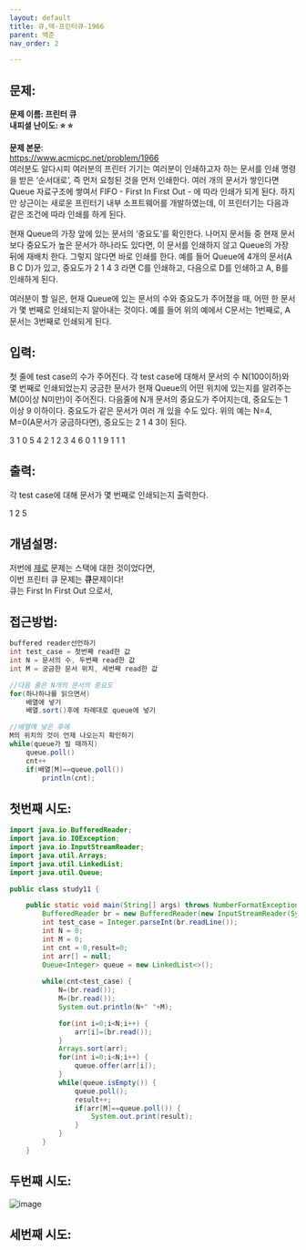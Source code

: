```yaml
---
layout: default
title: 큐,덱-프린터큐-1966
parent: 백준
nav_order: 2

---
```


## 문제:   
**문제 이름: 프린터 큐**  
**내피셜 난이도: :star: :star:**  

**문제 본문**:  
https://www.acmicpc.net/problem/1966  
여러분도 알다시피 여러분의 프린터 기기는 여러분이 인쇄하고자 하는 문서를 인쇄 명령을 받은 ‘순서대로’, 즉 먼저 요청된 것을 먼저 인쇄한다. 여러 개의 문서가 쌓인다면 Queue 자료구조에 쌓여서 FIFO - First In First Out - 에 따라 인쇄가 되게 된다. 하지만 상근이는 새로운 프린터기 내부 소프트웨어를 개발하였는데, 이 프린터기는 다음과 같은 조건에 따라 인쇄를 하게 된다.

현재 Queue의 가장 앞에 있는 문서의 ‘중요도’를 확인한다.
나머지 문서들 중 현재 문서보다 중요도가 높은 문서가 하나라도 있다면, 이 문서를 인쇄하지 않고 Queue의 가장 뒤에 재배치 한다. 그렇지 않다면 바로 인쇄를 한다.
예를 들어 Queue에 4개의 문서(A B C D)가 있고, 중요도가 2 1 4 3 라면 C를 인쇄하고, 다음으로 D를 인쇄하고 A, B를 인쇄하게 된다.

여러분이 할 일은, 현재 Queue에 있는 문서의 수와 중요도가 주어졌을 때, 어떤 한 문서가 몇 번째로 인쇄되는지 알아내는 것이다. 예를 들어 위의 예에서 C문서는 1번째로, A문서는 3번째로 인쇄되게 된다.

## 입력:   
첫 줄에 test case의 수가 주어진다. 각 test case에 대해서 문서의 수 N(100이하)와 몇 번째로 인쇄되었는지 궁금한 문서가 현재 Queue의 어떤 위치에 있는지를 알려주는 M(0이상 N미만)이 주어진다. 다음줄에 N개 문서의 중요도가 주어지는데, 중요도는 1 이상 9 이하이다. 중요도가 같은 문서가 여러 개 있을 수도 있다. 위의 예는 N=4, M=0(A문서가 궁금하다면), 중요도는 2 1 4 3이 된다.  

3
1 0
5
4 2
1 2 3 4
6 0
1 1 9 1 1 1



## 출력:   
각 test case에 대해 문서가 몇 번째로 인쇄되는지 출력한다.

1
2
5

## 개념설명:   
저번에 [제로](https://minseungseon.github.io//docs/%EB%B0%B1%EC%A4%80/%EC%A0%9C%EB%A1%9C.html) 문제는 스택에 대한 것이었다면,  
이번 프린터 큐 문제는 **큐**문제이다!  
큐는 First In First Out 으로서, 

## 접근방법:   
```java
buffered reader선언하기
int test_case = 첫번째 read한 값  
int N = 문서의 수, 두번째 read한 값  
int M = 궁금한 문서 위치, 세번째 read한 값  

//다음 줄은 N개의 문서의 중요도  
for(하나하나를 읽으면서)
    배열에 넣기
    배열.sort()후에 차례대로 queue에 넣기

//배열에 넣은 후에
M의 위치의 것이 언제 나오는지 확인하기
while(queue가 빌 때까지)
    queue.poll()
    cnt++
    if(배열[M]==queue.poll())
        println(cnt);

```
## 첫번째 시도:   
```java
import java.io.BufferedReader;
import java.io.IOException;
import java.io.InputStreamReader;
import java.util.Arrays;
import java.util.LinkedList;
import java.util.Queue;

public class study11 {

	public static void main(String[] args) throws NumberFormatException, IOException {
		BufferedReader br = new BufferedReader(new InputStreamReader(System.in));
		int test_case = Integer.parseInt(br.readLine());
		int N = 0;
		int M = 0;
		int cnt = 0,result=0;
		int arr[] = null;
		Queue<Integer> queue = new LinkedList<>();
		
		while(cnt<test_case) {
			N=(br.read());
			M=(br.read());
			System.out.println(N+" "+M);

			for(int i=0;i<N;i++) {
				arr[i]=(br.read());				
			}
			Arrays.sort(arr);
			for(int i=0;i<N;i++) {
				queue.offer(arr[i]);
			}
			while(queue.isEmpty()) {
				queue.poll();
				result++;
				if(arr[M]==queue.poll()) {
					System.out.print(result);
				}
			}
		}
	}

``` 
## 두번째 시도:   
![image](https://user-images.githubusercontent.com/37579661/89811779-1ef3ab00-db7a-11ea-83d3-b3e3f99b5d90.png)

## 세번째 시도:   
```java

``` 